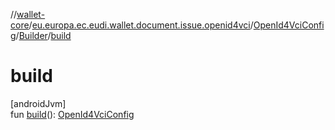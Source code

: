 //[wallet-core](../../../../index.md)/[eu.europa.ec.eudi.wallet.document.issue.openid4vci](../../index.md)/[OpenId4VciConfig](../index.md)/[Builder](index.md)/[build](build.md)

# build

[androidJvm]\
fun [build](build.md)(): [OpenId4VciConfig](../index.md)
